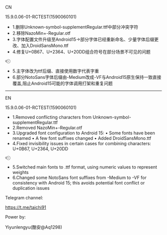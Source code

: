 CN
 
15.9.0.06-01-RCTEST(1590060101)
 - 1.删除Unknown-symbol-supplementRegular.ttf中部分冲突字符
 - 2.移除NazoMin+-Regular.otf
 - 3.字体配置文件升级至Android15->部分字体已经重新命名、少量字体后缀更改、加入DroidSansMono.ttf
 - 4.修复U+0B67、U+2364、U+20DD组合符号在部分场景不可见的问题
 ```
 ୧⍤⃝
 ```
 - 5.主字体改为ttf后缀、直接使用数字代表字重
 - 6.部分NotoSans字体后缀由-Medium改成-VF与Android15原生保持一致直接覆盖,阻止Android15可能的字体调用打架和重复问题
 
-------
EN
 
15.9.0.06-01-RCTEST(1590060101)
 - 1.Removed conflicting characters from Unknown-symbol-supplementRegular.ttf
 - 2.Removed NazoMin+-Regular.otf
 - 3.Upgraded font configuration to Android 15:
      • Some fonts have been renamed
      • A few font suffixes changed
      • Added DroidSansMono.ttf
 - 4.Fixed invisibility issues in certain cases for combining characters:
U+0B67, U+2364, U+20DD
```
୧⍤⃝
```
 - 5.Switched main fonts to .ttf format, using numeric values to represent weights
 - 6.Changed some NotoSans font suffixes from -Medium to -VF for consistency with Android 15;
      this avoids potential font conflict or duplication issues
 

Telegram channel:

https://t.me/taichi91

Power by:

Yiyunlengyu(酷安@Aq1298)